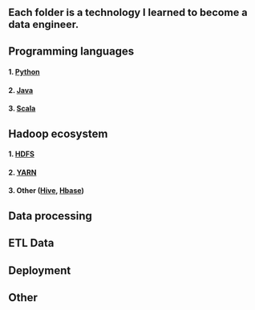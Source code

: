 <b style="font-size:20px">Each folder is a technology I learned to become a data engineer.</b>

## Programming languages
#### 1. [Python](python)
#### 2. [Java](java)
#### 3. [Scala](scala)

## Hadoop ecosystem
#### 1. [HDFS](hdfs)
#### 2. [YARN](yarn)
#### 3. Other ([Hive](hive), [Hbase](hbase))

## Data processing

## ETL Data

## Deployment

## Other